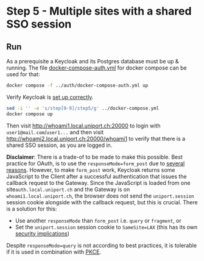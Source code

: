 # Step 5 - Multiple sites with a shared SSO session

## Run

As a prerequisite a Keycloak and its Postgres database must be up & running. The file [docker-compose-auth.yml](../auth/docker-compose-auth.yml) for docker compose can be used for that:

```bash
docker compose -f ../auth/docker-compose-auth.yml up
```

Verify Keycloak is [set up correctly](../auth/README.md).

```bash
sed -i '' -e 's/step[0-9]/step5/g' ../docker-compose.yml
docker compose up
```

Then visit <http://whoami1.local.uniport.ch:20000> to login with `user1@mail.com`/`user1...` and then visit <http://whoami2.local.uniport.ch:20000/whoami1> to verify that there is a shared SSO session, as you are logged in.

**Disclaimer**: There is a trade-of to be made to make this possible. Best practice for OAuth, is to use the `responseMode=form_post` due to [several reasons](https://www.ietf.org/archive/id/draft-ietf-oauth-security-topics-29.html). However, to make `form_post` work, Keycloak returns some JavaScript to the Client after a successful authentication that issues the callback request to the Gateway. Since the JavaScript is loaded from one site`auth.local.uniport.ch` and the Gateway is on `whoami1.local.uniport.ch`, the browser does not send the `uniport.session` session cookie alongside with the callback request, but this is crucial. There is a solution for this:

* Use another `responseMode` than `form_post` i.e. `query` or `fragment`, or
* Set the `uniport.session` session cookie to `SameSite=LAX` (this has its own [security implications](https://owasp.org/www-community/SameSite))

Despite `responseMode=query` is not according to best practices, it is tolerable if it is used in combination with [PKCE](https://www.rfc-editor.org/rfc/rfc7636).
